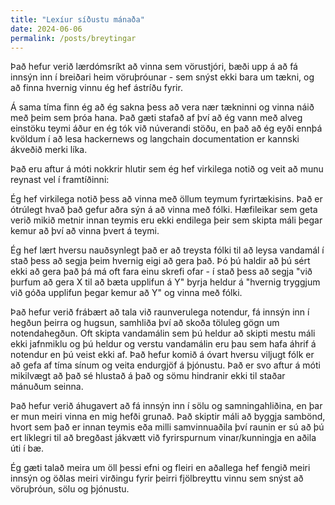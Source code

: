 ```yaml
---
title: "Lexíur síðustu mánaða"
date: 2024-06-06
permalink: /posts/breytingar
---
```


Það hefur verið lærdómsríkt að vinna sem vörustjóri, bæði upp á að fá innsýn inn í breiðari heim vöruþróunar - sem snýst ekki bara um tækni, og að finna hvernig vinnu ég hef ástríðu fyrir. 

Á sama tíma finn ég að ég sakna þess að vera nær tækninni og vinna náið með þeim sem þróa hana. Það gæti stafað af því að ég vann með alveg einstöku teymi áður en ég tók við núverandi stöðu, en það að ég eyði ennþá kvöldum í að lesa hackernews og langchain documentation er kannski ákveðið merki líka.

Það eru aftur á móti nokkrir hlutir sem ég hef virkilega notið og veit að munu reynast vel í framtíðinni:

Ég hef virkilega notið þess að vinna með öllum teymum fyrirtækisins. Það er ótrúlegt hvað það gefur aðra sýn á að vinna með fólki. Hæfileikar sem geta verið mikið metnir innan teymis eru ekki endilega þeir sem skipta máli þegar kemur að því að vinna þvert á teymi. 

Ég hef lært hversu nauðsynlegt það er að treysta fólki til að leysa vandamál í stað þess að segja þeim hvernig eigi að gera það. Þó þú haldir að þú sért ekki að gera það þá má oft fara einu skrefi ofar - í stað þess að segja "við þurfum að gera X til að bæta upplifun á Y" byrja heldur á "hvernig tryggjum við góða upplifun þegar kemur að Y" og vinna með fólki.

Það hefur verið frábært að tala við raunverulega notendur, fá innsýn inn í hegðun þeirra og hugsun, samhliða því að skoða töluleg gögn um notendahegðun.
Oft skipta vandamálin sem þú heldur að skipti mestu máli ekki jafnmiklu og þú heldur og verstu vandamálin eru þau sem hafa áhrif á notendur en þú veist ekki af. Það hefur komið á óvart hversu viljugt fólk er að gefa af tíma sínum og veita endurgjöf á þjónustu. Það er svo aftur á móti mikilvægt að það sé hlustað á það og sömu hindranir ekki til staðar mánuðum seinna.

Það hefur verið áhugavert að fá innsýn inn í sölu og samningahliðina, en þar er mun meiri vinna en mig hefði grunað. Það skiptir máli að byggja sambönd, hvort sem það er innan teymis eða milli samvinnuaðila því raunin er sú að þú ert líklegri til að bregðast jákvætt við fyrirspurnum vinar/kunningja en aðila úti í bæ.

Ég gæti talað meira um öll þessi efni og fleiri en aðallega hef fengið meiri innsýn og öðlas meiri virðingu fyrir þeirri fjölbreyttu vinnu sem snýst að vöruþróun, sölu og þjónustu.